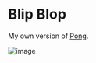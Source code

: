 # Blip Blop
My own version of [Pong](https://www.ponggame.org).

![image](https://user-images.githubusercontent.com/4059636/126035919-e8bc0b49-7b61-4c57-8ad3-392f86fd21a4.png)
